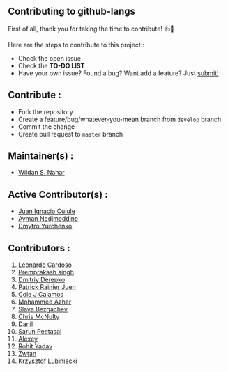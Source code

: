 ## Contributing to github-langs

First of all, thank you for taking the time to contribute! :+1::tada:

Here are the steps to contribute to this project :
- Check the open issue
- Check the **TO-DO LIST**
- Have your own issue? Found a bug? Want add a feature? Just [submit!](https://github.com/wildan3105/github-langs/issues/new)

## Contribute :
- Fork the repository
- Create a feature/bug/whatever-you-mean branch from `develop` branch
- Commit the change
- Create pull request to `master` branch

## Maintainer(s) :

- [Wildan S. Nahar](https://github.com/wildan3105)

## Active Contributor(s) :

- [Juan Ignacio Cuiule](https://github.com/juancuiule)
- [Ayman Nedjmeddine](https://github.com/IOAyman)
- [Dmytro Yurchenko](https://github.com/metamaker)

## Contributors :

1. [Leonardo Cardoso](https://github.com/Leocardoso94)
2. [Premprakash singh](https://github.com/PREMPRAKASHSINGH)
3. [Dmitriy Derepko](https://github.com/xepozz)
4. [Patrick Rainier Juen](https://github.com/uLan08)
5. [Cole J Calamos](https://github.com/ccalamos)
6. [Mohammed Azhar](https://github.com/azharakbar)
7. [Slava Bezgachev](https://github.com/slavabez)
8. [Chris McNulty](https://github.com/ChrisMcNulty91)
9. [Danil](https://github.com/WarEnek)
10. [Sarun Peetasai](https://github.com/iamham)
11. [Alexey](https://github.com/masquel)
12. [Rohit Yadav](https://github.com/roh77)
13. [Zwtan](https://github.com/zwtan)
14. [Krzysztof Lubiniecki](https://github.com/Klubiniecki)
